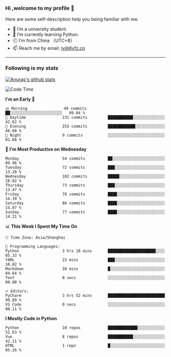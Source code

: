 ### Hi ,welcome to my profile 👋
Here are some self-description help you being familiar with me.
<!--
**liuyunfz/liuyunfz** is a ✨ _special_ ✨ repository because its `README.md` (this file) appears on your GitHub profile.
- 👯 I’m looking to collaborate on ...
- 🤔 I’m looking for help with ...
Here are some ideas to get you started:
-->
- 🏫 I’m a university student.
- 💪 I’m currently learning Python.
- 🕗 I'm from China （UTC+8）
- 📫 Reach me by email: [ly@6yfz.cn](mailto:ly@6yfz.cn)
  
---
### Following is my stats
  
[![Anurag's github stats](https://github-readme-stats.vercel.app/api?username=liuyunfz)](https://github.com/anuraghazra/github-readme-stats)
  
<!--START_SECTION:waka-->
![Code Time](http://img.shields.io/badge/Code%20Time-309%20hrs%2046%20mins-blue)

**I'm an Early 🐤** 

```text
🌞 Morning                49 commits          ██░░░░░░░░░░░░░░░░░░░░░░░   09.04 % 
🌆 Daytime                231 commits         ███████████░░░░░░░░░░░░░░   42.62 % 
🌃 Evening                253 commits         ████████████░░░░░░░░░░░░░   46.68 % 
🌙 Night                  9 commits           ░░░░░░░░░░░░░░░░░░░░░░░░░   01.66 % 
```
📅 **I'm Most Productive on Wednesday** 

```text
Monday                   54 commits          ██░░░░░░░░░░░░░░░░░░░░░░░   09.96 % 
Tuesday                  72 commits          ███░░░░░░░░░░░░░░░░░░░░░░   13.28 % 
Wednesday                102 commits         █████░░░░░░░░░░░░░░░░░░░░   18.82 % 
Thursday                 73 commits          ███░░░░░░░░░░░░░░░░░░░░░░   13.47 % 
Friday                   78 commits          ████░░░░░░░░░░░░░░░░░░░░░   14.39 % 
Saturday                 86 commits          ████░░░░░░░░░░░░░░░░░░░░░   15.87 % 
Sunday                   77 commits          ████░░░░░░░░░░░░░░░░░░░░░   14.21 % 
```


📊 **This Week I Spent My Time On** 

```text
🕑︎ Time Zone: Asia/Shanghai

💬 Programming Languages: 
Python                   3 hrs 18 mins       █████████████████████░░░░   85.33 % 
YAML                     23 mins             ███░░░░░░░░░░░░░░░░░░░░░░   10.02 % 
Markdown                 10 mins             █░░░░░░░░░░░░░░░░░░░░░░░░   04.64 % 
Text                     0 secs              ░░░░░░░░░░░░░░░░░░░░░░░░░   00.00 % 

🔥 Editors: 
PyCharm                  3 hrs 52 mins       █████████████████████████   99.89 % 
VS Code                  0 secs              ░░░░░░░░░░░░░░░░░░░░░░░░░   00.11 % 
```

**I Mostly Code in Python** 

```text
Python                   10 repos            █████████████░░░░░░░░░░░░   52.63 % 
Vue                      8 repos             ███████████░░░░░░░░░░░░░░   42.11 % 
HTML                     1 repo              █░░░░░░░░░░░░░░░░░░░░░░░░   05.26 % 
```




<!--END_SECTION:waka-->
